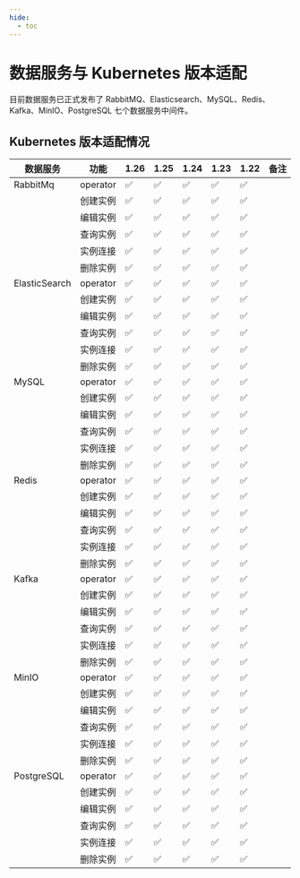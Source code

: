 ```yaml
---
hide:
  - toc
---
```


# 数据服务与 Kubernetes 版本适配

目前数据服务已正式发布了 RabbitMQ、Elasticsearch、MySQL、Redis、Kafka、MinIO、PostgreSQL 七个数据服务中间件。

## Kubernetes 版本适配情况

| 数据服务          | 功能       | 1.26 | 1.25 | 1.24 | 1.23 | 1.22 | 备注 |
| ------------- | -------- | ---- | ---- | ---- | ---- | ---- | -- |
| RabbitMq      | operator | ✅    | ✅    | ✅    | ✅    | ✅    |    |
|               | 创建实例     | ✅    | ✅    | ✅    | ✅    | ✅    |    |
|               | 编辑实例     | ✅    | ✅    | ✅    | ✅    | ✅    |    |
|               | 查询实例     | ✅    | ✅    | ✅    | ✅    | ✅    |    |
|               | 实例连接     | ✅    | ✅    | ✅    | ✅    | ✅    |    |
|               | 删除实例     | ✅    | ✅    | ✅    | ✅    | ✅    |    |
| ElasticSearch | operator | ✅    | ✅    | ✅    | ✅    | ✅    |    |
|               | 创建实例     | ✅    | ✅    | ✅    | ✅    | ✅    |    |
|               | 编辑实例     | ✅    | ✅    | ✅    | ✅    | ✅    |    |
|               | 查询实例     | ✅    | ✅    | ✅    | ✅    | ✅    |    |
|               | 实例连接     | ✅    | ✅    | ✅    | ✅    | ✅    |    |
|               | 删除实例     | ✅    | ✅    | ✅    | ✅    | ✅    |    |
| MySQL         | operator | ✅    | ✅    | ✅    | ✅    | ✅    |    |
|               | 创建实例     | ✅    | ✅    | ✅    | ✅    | ✅    |    |
|               | 编辑实例     | ✅    | ✅    | ✅    | ✅    | ✅    |    |
|               | 查询实例     | ✅    | ✅    | ✅    | ✅    | ✅    |    |
|               | 实例连接     | ✅    | ✅    | ✅    | ✅    | ✅    |    |
|               | 删除实例     | ✅    | ✅    | ✅    | ✅    | ✅    |    |
| Redis         | operator | ✅    | ✅    | ✅    | ✅    | ✅    |    |
|               | 创建实例     | ✅    | ✅    | ✅    | ✅    | ✅    |    |
|               | 编辑实例     | ✅    | ✅    | ✅    | ✅    | ✅    |    |
|               | 查询实例     | ✅    | ✅    | ✅    | ✅    | ✅    |    |
|               | 实例连接     | ✅    | ✅    | ✅    | ✅    | ✅    |    |
|               | 删除实例     | ✅    | ✅    | ✅    | ✅    | ✅    |    |
| Kafka         | operator | ✅    | ✅    | ✅    | ✅    | ✅    |    |
|               | 创建实例     | ✅    | ✅    | ✅    | ✅    | ✅    |    |
|               | 编辑实例     | ✅    | ✅    | ✅    | ✅    | ✅    |    |
|               | 查询实例     | ✅    | ✅    | ✅    | ✅    | ✅    |    |
|               | 实例连接     | ✅    | ✅    | ✅    | ✅    | ✅    |    |
|               | 删除实例     | ✅    | ✅    | ✅    | ✅    | ✅    |    |
| MinIO         | operator | ✅    | ✅    | ✅    | ✅    | ✅    |    |
|               | 创建实例     | ✅    | ✅    | ✅    | ✅    | ✅    |    |
|               | 编辑实例     | ✅    | ✅    | ✅    | ✅    | ✅    |    |
|               | 查询实例     | ✅    | ✅    | ✅    | ✅    | ✅    |    |
|               | 实例连接     | ✅    | ✅    | ✅    | ✅    | ✅    |    |
|               | 删除实例     | ✅    | ✅    | ✅    | ✅    | ✅    |    |
| PostgreSQL    | operator | ✅    | ✅    | ✅    | ✅    | ✅    |    |
|               | 创建实例     | ✅    | ✅    | ✅    | ✅    | ✅    |    |
|               | 编辑实例     | ✅    | ✅    | ✅    | ✅    | ✅    |    |
|               | 查询实例     | ✅    | ✅    | ✅    | ✅    | ✅    |    |
|               | 实例连接     | ✅    | ✅    | ✅    | ✅    | ✅    |    |
|               | 删除实例     | ✅    | ✅    | ✅    | ✅    | ✅    |    |